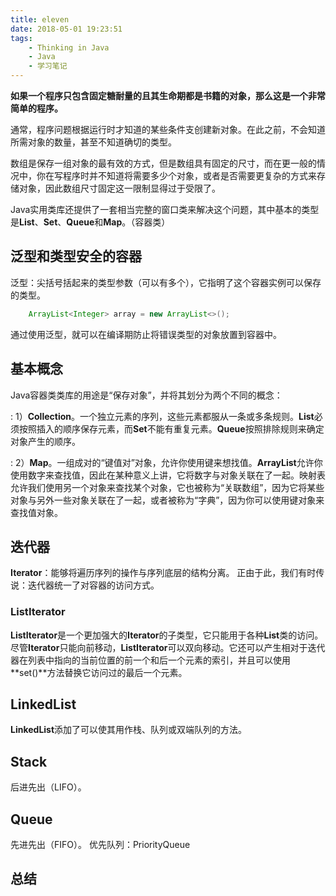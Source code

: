 ```yaml
---
title: eleven
date: 2018-05-01 19:23:51
tags:
	- Thinking in Java
	- Java
	- 学习笔记	
---
```




**如果一个程序只包含固定糖耐量的且其生命期都是书籍的对象，那么这是一个非常简单的程序。**

通常，程序问题根据运行时才知道的某些条件支创建新对象。在此之前，不会知道所需对象的数量，甚至不知道确切的类型。

数组是保存一组对象的最有效的方式，但是数组具有固定的尺寸，而在更一般的情况中，你在写程序时并不知道将需要多少个对象，或者是否需要更复杂的方式来存储对象，因此数组尺寸固定这一限制显得过于受限了。

Java实用类库还提供了一套相当完整的窗口类来解决这个问题，其中基本的类型是**List**、**Set**、**Queue**和**Map**。（容器类）

泛型和类型安全的容器
---

泛型：尖括号括起来的<font face="kaiti">类型参数</font>（可以有多个），它指明了这个容器实例可以保存的类型。

``` java
    ArrayList<Integer> array = new ArrayList<>();
```

通过使用泛型，就可以在<font face="kaiti">编译期</font>防止将错误类型的对象放置到容器中。

基本概念
---

Java容器类类库的用途是“保存对象”，并将其划分为两个不同的概念：

: 1）**Collection**。一个独立元素的序列，这些元素都服从一条或多条规则。**List**必须按照插入的顺序保存元素，而**Set**不能有重复元素。**Queue**按照<font face="kaiti">排除规则</font>来确定对象产生的顺序。

: 2）**Map**。一组成对的“键值对”对象，允许你使用键来想找值。**ArrayList**允许你使用数字来查找值，因此在某种意义上讲，它将数字与对象关联在了一起。<font face="kaiti">映射表</font>允许我们使用<font face="kaiti">另一个对象</font>来查找某个对象，它也被称为“<font face="kaiti">关联数组</font>”，因为它将某些对象与另外一些对象关联在了一起，或者被称为“字典”，因为你可以使用键对象来查找值对象。

迭代器
--

**Iterator**：能够将遍历序列的操作与序列底层的结构分离。
正由于此，我们有时传说：迭代器统一了对容器的访问方式。

### ListIterator
**ListIterator**是一个更加强大的**Iterator**的子类型，它只能用于各种**List**类的访问。尽管**Iterator**只能向前移动，**ListIterator**可以双向移动。它还可以产生相对于迭代器在列表中指向的当前位置的前一个和后一个元素的索引，并且可以使用**set()**方法替换它访问过的最后一个元素。

LinkedList
--

**LinkedList**添加了可以使其用作栈、队列或双端队列的方法。

Stack
--

后进先出（LIFO）。

Queue
--

先进先出（FIFO）。
优先队列：PriorityQueue

总结
--